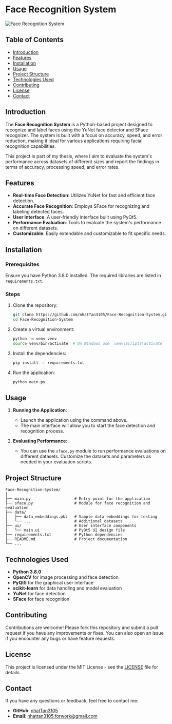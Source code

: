 
# Face Recognition System

![Face Recognition System](https://cdn-icons-png.flaticon.com/512/1461/1461141.png)

## Table of Contents

- [Introduction](#introduction)
- [Features](#features)
- [Installation](#installation)
- [Usage](#usage)
- [Project Structure](#project-structure)
- [Technologies Used](#technologies-used)
- [Contributing](#contributing)
- [License](#license)
- [Contact](#contact)

## Introduction

The **Face Recognition System** is a Python-based project designed to recognize and label faces using the YuNet face detector and SFace recognizer. The system is built with a focus on accuracy, speed, and error reduction, making it ideal for various applications requiring facial recognition capabilities.

This project is part of my thesis, where I aim to evaluate the system's performance across datasets of different sizes and report the findings in terms of accuracy, processing speed, and error rates.

## Features

- **Real-time Face Detection**: Utilizes YuNet for fast and efficient face detection.
- **Accurate Face Recognition**: Employs SFace for recognizing and labeling detected faces.
- **User Interface**: A user-friendly interface built using PyQt5.
- **Performance Evaluation**: Tools to evaluate the system's performance on different datasets.
- **Customizable**: Easily extendable and customizable to fit specific needs.

## Installation

### Prerequisites

Ensure you have Python 3.8.0 installed. The required libraries are listed in `requirements.txt`.

### Steps

1. Clone the repository:
    ```bash
    git clone https://github.com/nhatTan3105/Face-Recognition-System.git
    cd Face-Recognition-System
    ```

2. Create a virtual environment:
    ```bash
    python -m venv venv
    source venv/bin/activate  # On Windows use `venv\Scripts\activate`
    ```

3. Install the dependencies:
    ```bash
    pip install -r requirements.txt
    ```

4. Run the application:
    ```bash
    python main.py
    ```

## Usage

1. **Running the Application**:
    - Launch the application using the command above.
    - The main interface will allow you to start the face detection and recognition process.

2. **Evaluating Performance**:
    - You can use the `sface.py` module to run performance evaluations on different datasets. Customize the datasets and parameters as needed in your evaluation scripts.

## Project Structure

```
Face-Recognition-System/
│
├── main.py                   # Entry point for the application
├── sface.py                  # Module for face recognition and evaluation
├── data/
│   ├── data_embeddings.pkl   # Sample data embeddings for testing
│   └── ...                   # Additional datasets
├── ui/                       # User interface components
│   └── main.ui               # PyQt5 UI design file
├── requirements.txt          # Python dependencies
├── README.md                 # Project documentation
└── ...
```

## Technologies Used

- **Python 3.8.0**
- **OpenCV** for image processing and face detection
- **PyQt5** for the graphical user interface
- **scikit-learn** for data handling and model evaluation
- **YuNet** for face detection
- **SFace** for face recognition

## Contributing

Contributions are welcome! Please fork this repository and submit a pull request if you have any improvements or fixes. You can also open an issue if you encounter any bugs or have feature requests.

## License

This project is licensed under the MIT License - see the [LICENSE](LICENSE) file for details.

## Contact

If you have any questions or feedback, feel free to contact me:

- **GitHub**: [nhatTan3105](https://github.com/nhatTan3105)
- **Email**: nhattan3105.forwork@gmail.com
